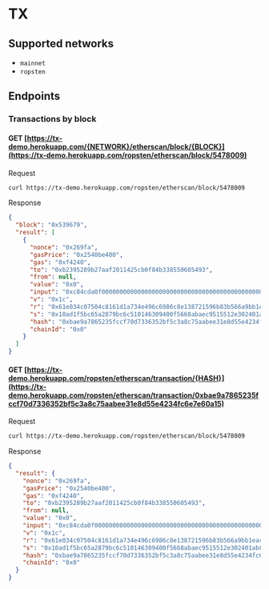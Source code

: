 # TX

## Supported networks

- `mainnet`
- `ropsten`

## Endpoints

### Transactions by block

#### GET [https://tx-demo.herokuapp.com/{NETWORK}/etherscan/block/{BLOCK}](https://tx-demo.herokuapp.com/ropsten/etherscan/block/5478009)

Request

```sh
curl https://tx-demo.herokuapp.com/ropsten/etherscan/block/5478009
```

Response

```json
{
  "block": "0x539679",
  "result": [
    {
      "nonce": "0x269fa",
      "gasPrice": "0x2540be400",
      "gas": "0xf4240",
      "to": "0xb2395289b27aaf2011425cb0f84b338550605493",
      "from": null,
      "value": "0x0",
      "input": "0xc84cda0f00000000000000000000000000000000000000000000000000000000000000400000000000000000000000000000000000000000000000000000000217b9ff0000000000000000000000000000000000000000000000000000000000000000034555520000000000000000000000000000000000000000000000000000000000",
      "v": "0x1c",
      "r": "0x61e034c07504c8161d1a734e496c6986c8e138721596b83b566a9bb1eacd9266",
      "s": "0x10ad1f5bc65a2879bc6c510146309400f5668abaec9515512e302401ab8543d1",
      "hash": "0xbae9a7865235fccf70d7336352bf5c3a8c75aabee31e8d55e4234fc6e7e60a15",
      "chainId": "0x0"
    }
  ]
}
```

#### GET [https://tx-demo.herokuapp.com/ropsten/etherscan/transaction/{HASH}](https://tx-demo.herokuapp.com/ropsten/etherscan/transaction/0xbae9a7865235fccf70d7336352bf5c3a8c75aabee31e8d55e4234fc6e7e60a15)

Request

```sh
curl https://tx-demo.herokuapp.com/ropsten/etherscan/block/5478009
```

Response

```json
{
  "result": {
    "nonce": "0x269fa",
    "gasPrice": "0x2540be400",
    "gas": "0xf4240",
    "to": "0xb2395289b27aaf2011425cb0f84b338550605493",
    "from": null,
    "value": "0x0",
    "input": "0xc84cda0f00000000000000000000000000000000000000000000000000000000000000400000000000000000000000000000000000000000000000000000000217b9ff0000000000000000000000000000000000000000000000000000000000000000034555520000000000000000000000000000000000000000000000000000000000",
    "v": "0x1c",
    "r": "0x61e034c07504c8161d1a734e496c6986c8e138721596b83b566a9bb1eacd9266",
    "s": "0x10ad1f5bc65a2879bc6c510146309400f5668abaec9515512e302401ab8543d1",
    "hash": "0xbae9a7865235fccf70d7336352bf5c3a8c75aabee31e8d55e4234fc6e7e60a15",
    "chainId": "0x0"
  }
}
```
